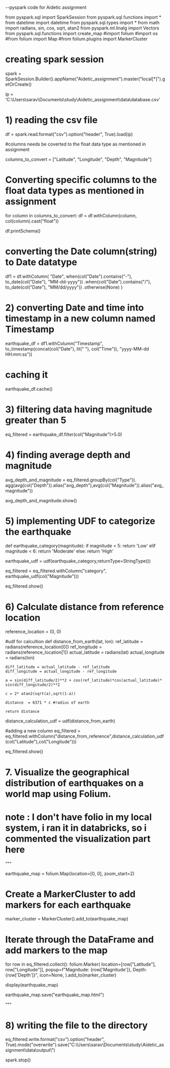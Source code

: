 --pyspark code for Aidetic assignment



from pyspark.sql import SparkSession
from pyspark.sql.functions import *
from datetime import datetime
from pyspark.sql.types import *
from math import radians, sin, cos, sqrt, atan2
from pyspark.ml.linalg import Vectors
from pyspark.sql.functions import create_map
#import folium 
#import os
#from folium import Map
#from folium.plugins import MarkerCluster




# creating spark session
spark = SparkSession.Builder().appName("Aidetic_assignment").master("local[*]").getOrCreate()

ip = 'C:\\Users\\sarav\\Documents\\study\\Aidetic_assignment\\data\\database.csv'

# 1) reading the csv file
df = spark.read.format("csv").option("header", True).load(ip)


#columns needs be coverted to the float data type as mentioned in assignment

columns_to_convert = ["Latitude", "Longitude", "Depth", "Magnitude"]

# Converting specific columns to the float data types as mentioned in assignment
for column in columns_to_convert:
    df = df.withColumn(column, col(column).cast("float"))
    
df.printSchema()



# converting the Date column(string) to Date datatype 
df1 = df.withColumn(
    "Date",
    when(col("Date").contains("-"), to_date(col("Date"), "MM-dd-yyyy"))
    .when(col("Date").contains("/"), to_date(col("Date"), "MM/dd/yyyy"))
    .otherwise(None)
)

# 2) converting Date and time into timestamp in a new column named Timestamp
earthquake_df = df1.withColumn("Timestamp", to_timestamp(concat(col("Date"), lit(" "), col("Time")), "yyyy-MM-dd HH:mm:ss"))

# caching it
earthquake_df.cache()


# 3) filtering data having magnitude greater than 5
eq_filtered = earthquake_df.filter(col("Magnitude")>5.0)

# 4)  finding average depth and magnitude
avg_depth_and_magnitude = eq_filtered.groupBy(col("Type")). \
   agg(avg(col("Depth")).alias("avg_depth"),avg(col("Magnitude")).alias("avg_magnitude"))
   
avg_depth_and_magnitude.show()

   
# 5) implementing UDF to categorize the earthquake   
def earthquake_category(magnitude):
    if magnitude < 5:
        return 'Low'
    elif magnitude < 6:
        return 'Moderate'
    else:
        return 'High'
   

earthquake_udf = udf(earthquake_category,returnType=StringType())

eq_filtered = eq_filtered.withColumn("category", earthquake_udf(col("Magnitude")))

eq_filtered.show()



# 6) Calculate distance from reference location
reference_location = (0, 0)

#udf for calcultion
def distance_from_earth(lat, lon):
    ref_latitude = radians(reference_location[0])
    ref_longitude = radians(reference_location[1])
    actual_latitude  = radians(lat)
    actual_longitude = radians(lon)
    
    diff_latitude = actual_latitude - ref_latitude
    diff_longitude = actual_longitude - ref_longitude
    
    a = sin(diff_latitude/2)**2 + cos(ref_latitude)*cos(actual_latitude)* sin(diff_longitude/2)**2
    
    c = 2* atan2(sqrt(a),sqrt(1-a))
    
    distance  = 6371 * c #radius of earth
    
    return distance



distance_calculation_udf = udf(distance_from_earth) 

#adding a new column
eq_filtered = eq_filtered.withColumn("distance_from_reference",distance_calculation_udf(col("Latitude"),col("Longitude")))



eq_filtered.show()





# 7. Visualize the geographical distribution of earthquakes on a world map using Folium.
# note : I don't have folio in my local system, i ran it in databricks, so i commented the visualization part here 

"""

earthquake_map = folium.Map(location=[0, 0], zoom_start=2)

# Create a MarkerCluster to add markers for each earthquake
marker_cluster = MarkerCluster().add_to(earthquake_map)

# Iterate through the DataFrame and add markers to the map
for row in eq_filtered.collect():
    folium.Marker(
        location=[row["Latitude"], row["Longitude"]],
        popup=f"Magnitude: {row['Magnitude']}, Depth: {row['Depth']}",
        icon=None, 
    ).add_to(marker_cluster)

display(earthquake_map)

earthquake_map.save("earthquake_map.html")

"""

# 8) writing the file to the directory
eq_filtered.write.format("csv").option("header", True).mode("overwrite").save("C:\\Users\\sarav\\Documents\\study\\Aidetic_assignment\\data\\output\\")


spark.stop()



